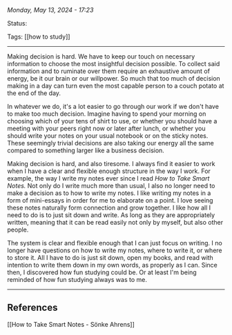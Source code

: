 
*Monday, May 13, 2024 - 17:23*

Status:

Tags: [[how to study]]

---

Making decision is hard. We have to keep our touch on necessary information to choose the most insightful decision possible. To collect said information and to ruminate over them require an exhaustive amount of energy, be it our brain or our willpower. So much that too much of decision making in a day can turn even the most capable person to a couch potato at the end of the day.

In whatever we do, it's a lot easier to go through our work if we don't have to make too much decision. Imagine having to spend your morning on choosing which of your tens of shirt to use, or whether you should have a meeting with your peers right now or later after lunch, or whether you should write your notes on your usual notebook or on the sticky notes. These seemingly trivial decisions are also taking our energy all the same compared to something larger like a business decision.

Making decision is hard, and also tiresome. I always find it easier to work when I have a clear and flexible enough structure in the way I work. For example, the way I write my notes ever since I read *How to Take Smart Notes.* Not only do I write much more than usual, I also no longer need to make a decision as to how to write my notes. I like writing my notes in a form of mini-essays in order for me to elaborate on a point. I love seeing these notes naturally form connection and grow together. I like how all I need to do is to just sit down and write. As long as they are appropriately written, meaning that it can be read easily not only by myself, but also other people. 

The system is clear and flexible enough that I can just focus on writing. I no longer have questions on how to write my notes, where to write it, or where to store it. All I have to do is just sit down, open my books, and read with intention to write them down in my own words, as properly as I can. Since then, I discovered how fun studying could be. Or at least I'm being reminded of how fun studying always was to me.

---
## References

[[How to Take Smart Notes - Sönke Ahrens]]